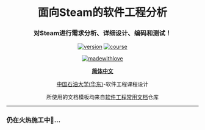 <div align="center">

<h1> 面向Steam的软件工程分析 </h1>

### 对Steam进行需求分析、详细设计、编码和测试！





[![version](https://img.shields.io/badge/Version-0.0.1-blue)](https://github.com/TochusC/SteamSoftwareEngineering)
[![course](https://img.shields.io/badge/UPC-SoftwareEngineering-blue)](https://github.com/TochusC/SteamSoftwareEngineering)

[![madewithlove](https://img.shields.io/badge/made_with-%E2%9D%A4-red?style=for-the-badge&labelColor=orange)](https://github.com/TochusC/SteamSoftwareEngineering)


[**简体中文**](./README.md)


[中国石油大学(华东)](https://upc.edu.cn/)-软件工程课程设计

所使用的文档模板均来自[软件工程常用文档](https://github.com/cuizhenjie/software-engineering-document/)仓库

</div>

---

### 仍在火热施工中🔨...
